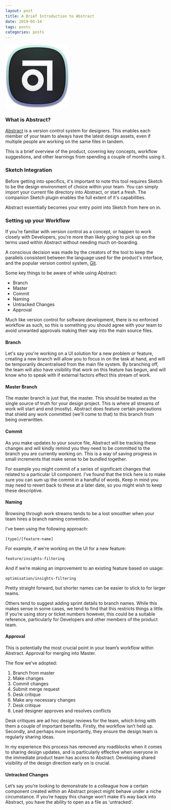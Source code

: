```yaml
---
layout: post
title: A Brief Introduction to Abstract
date: 2019-05-14
tags: posts
categories: posts
---
```


<img alt="Abstract Logo" src="/images/abstract_logo.svg" width="200px" />

### What is Abstract?

[Abstract](https://goabstract.com) is a version control system for designers. This enables each member of your team to always have the latest design assets, even if multiple people are working on the same files in tandem.

This is a brief overview of the product, covering key concepts, workflow suggestions, and other learnings from spending a couple of months using it.

### Sketch Integration

Before getting into specifics, it's important to note this tool requires Sketch to be the design environment of choice within your team. You can simply import your current file directory into Abstract, or start a fresh. The companion Sketch plugin enables the full extent of it's capabilities.

Abstract essentially becomes your entry point into Sketch from here on in.


### Setting up your Workflow

If you're familiar with version control as a concept, or happen to work closely with Developers, you're more than likely going to pick up on the terms used within Abstract without needing much on-boarding.

A conscious decision was made by the creators of the tool to keep the parallels consistent between the language used for the product's interface, and the popular version control system, [Git](https://git-scm.com/).

Some key things to be aware of while using Abstract:

- Branch
- Master
- Commit
- Naming
- Untracked Changes
- Approval

Much like version control for software development, there is no enforced workflow as such, so this is something you should agree with your team to avoid unwanted approvals making their way into the main source files.


#### Branch

Let's say you're working on a UI solution for a new problem or feature, creating a new branch will allow you to focus in on the task at hand, and will be temporarily decentralised from the main file system. By branching off, the team will also have visibility that work on this feature has begun, and will know who to speak with if external factors effect this stream of work.


#### Master Branch

The master branch is just that, the master. This should be treated as the single source of truth for your design project. This is where all streams of work will start and end (mostly). Abstract does feature certain precautions that shield any work committed (we'll come to that) to this branch from being overwritten.


#### Commit

As you make updates to your source file, Abstract will be tracking these changes and will kindly remind you they need to be committed to the branch you are currently working on. This is a way of saving progress in small increments that make sense to be bundled together.

For example you might commit of a series of significant changes that related to a particular UI component. I've found that the trick here is to make sure you can sum up the commit in a handful of words. Keep in mind you may need to revert back to these at a later date, so you might wish to keep these descriptive.

#### Naming

Browsing through work streams tends to be a lost smoother when your team hires a branch naming convention.

I’ve been using the following approach:

`[type]/[feature-name]`

For example, if we're working on the UI for a new feature:

`feature/insights-filtering`

And if we’re making an improvement to an existing feature based on usage:

`optimisation/insights-filtering`

Pretty straight forward, but shorter names can be easier to stick to for larger teams.

Others tend to suggest adding sprint details to branch names. While this makes sense in some cases, we tend to find that this restricts things a little. If you’re using story or ticket numbers however, this could be a suitable reference, particularly for Developers and other members of the product team.

#### Approval

This is potentially the most crucial point in your team’s workflow within Abstract. Approval for merging into Master.

The flow we’ve adopted:

1. Branch from master
2. Make changes 
3. Commit changes
4. Submit merge request 
5. Desk critique 
6. Make any necessary changes 
7. Desk critique
8. Lead designer approves and resolves conflicts

Desk critiques are ad hoc design reviews for the team, which bring with them a couple of important benefits. Firstly, the workflow isn’t held up. Secondly, and perhaps more importantly, they ensure the design team is regularly sharing ideas.

In my experience this process has removed any roadblocks when it comes to sharing design updates, and is particularly effective when everyone in the immediate product team has access to Abstract. Developing shared visibility of the design direction early on is crucial.


#### Untracked Changes

Let’s say you’re looking to demonstrate to a colleague how a certain component created within an Abstract project might behave under a niche circumstance. If you’re happy this change won’t make it’s way back into Abstract, you have the ability to open as a file as ‘untracked’.